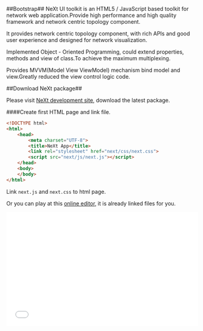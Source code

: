 ##Bootstrap##
NeXt UI toolkit is an HTML5 / JavaScript based toolkit for network web application.Provide high performance and high quality framework and network centric topology component.

It provides network centric topology component, with rich APIs and good user experience and designed for network visualization.

Implemented Object - Oriented Programming, could extend properties, methods and view of class.To achieve the maximum multiplexing.

Provides MVVM(Model View ViewModel) mechanism bind model and view.Greatly reduced the view control logic code.

##Download NeXt package##

Please visit [NeXt development site](https://developer.cisco.com/site/neXt/), download the latest package.

####Create first HTML page and link file.

```HTML
<!DOCTYPE html>
<html>
    <head>
        <meta charset="UTF-8">
        <title>NeXt App</title>
        <link rel="stylesheet" href="next/css/next.css">
        <script src="next/js/next.js"></script>
    </head>
    <body>
    </body>
</html>
```
Link `next.js` and `next.css` to html page.



Or you can play at this <a href="http://jsfiddle.net/nextsupport/yo585ntr/" target="_blank">online editor</a>, it is already linked files for you.

<iframe width="100%" height="300" src="//jsfiddle.net/nextsupport/yo585ntr/embedded/" allowfullscreen="allowfullscreen" frameborder="0"></iframe>